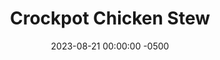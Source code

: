 ---
layout: post
title:  "Crockpot Chicken Stew"
date:   2023-08-21 00:00:00 -0500
categories:
- Recipes
- Chicken
permalink: /recipes/chicken-stew
image: /assets/Food/Chicken/Stew/stew-cover.jpg
ing: stew-ing
facts: stew-facts
Prep: 30
Rest: 
Cook: 360
Source1: 
Source2: 
tags: 
- tomato
- soup
- hearty
- vegetable
- veggie
- broccoli
- pepper
- onion
- crock pot
- slow cook
- winter
- bowl
- balsamic
Description: This Crockpot stew is a perfect dump and go recipe. Add all the vegetables, chicken, and spices raw, and just forget about it until dinner time. This hearty meal is great during a cold winter. Chicken thighs work the best here for the long cooking time, as they won't dry out like chicken breast would.
Instructions:
- Cut the peppers and onions into a medium dice, and cut your frozen (and defrosted) broccoli into a similar size.  Dice the chicken into bite sized cubes.  Add all ingredients into the crockpot and mix<br><br>

- Cook on low for 5-6 hours, or until chicken is fully cooked. Optionally serve with some cheese<br><br>
- <center><img src="/assets/Food/Chicken/Stew/stew-2.jpg" alt="" class="instruction-image"></center>
---
